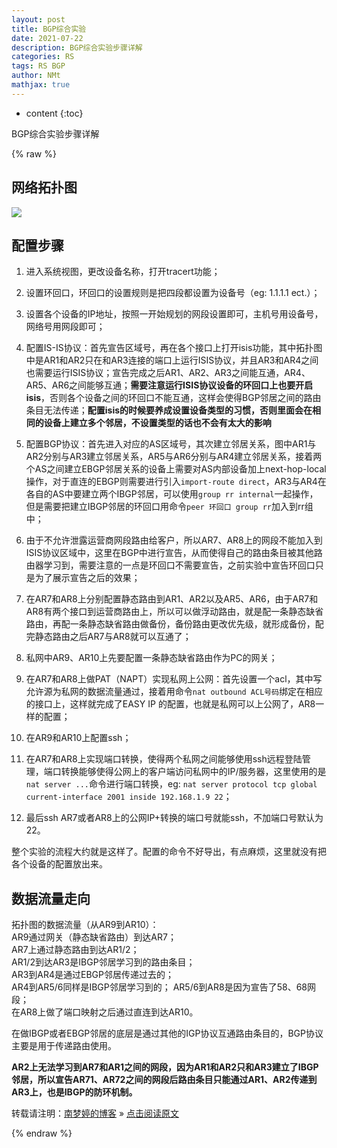 ```yaml
---
layout: post
title: BGP综合实验
date: 2021-07-22
description: BGP综合实验步骤详解
categories: RS
tags: RS BGP
author: NMt
mathjax: true
---
```


* content
{:toc}

BGP综合实验步骤详解

<div style='display: none'>
@@@@
</div>





{% raw %}

## 网络拓扑图  

![][pt_01]

## 配置步骤  

1. 进入系统视图，更改设备名称，打开tracert功能；  
   
2. 设置环回口，环回口的设置规则是把四段都设置为设备号（eg: 1.1.1.1 ect.）；  
   
3. 设置各个设备的IP地址，按照一开始规划的网段设置即可，主机号用设备号，网络号用网段即可；  
   
4. 配置IS-IS协议：首先宣告区域号，再在各个接口上打开isis功能，其中拓扑图中是AR1和AR2只在和AR3连接的端口上运行ISIS协议，并且AR3和AR4之间也需要运行ISIS协议；宣告完成之后AR1、AR2、AR3之间能互通，AR4、AR5、AR6之间能够互通；**需要注意运行ISIS协议设备的环回口上也要开启isis**，否则各个设备之间的环回口不能互通，这样会使得BGP邻居之间的路由条目无法传递；**配置isis的时候要养成设置设备类型的习惯，否则里面会在相同的设备上建立多个邻居，不设置类型的话也不会有太大的影响**  
   
5. 配置BGP协议：首先进入对应的AS区域号，其次建立邻居关系，图中AR1与AR2分别与AR3建立邻居关系，AR5与AR6分别与AR4建立邻居关系，接着两个AS之间建立EBGP邻居关系的设备上需要对AS内部设备加上next-hop-local操作，对于直连的EBGP则需要进行引入`import-route direct`，AR3与AR4在各自的AS中要建立两个IBGP邻居，可以使用`group rr internal`一起操作，但是需要把建立IBGP邻居的环回口用命令`peer 环回口 group rr`加入到rr组中；  
   
6. 由于不允许泄露运营商网段路由给客户，所以AR7、AR8上的网段不能加入到ISIS协议区域中，这里在BGP中进行宣告，从而使得自己的路由条目被其他路由器学习到，需要注意的一点是环回口不需要宣告，之前实验中宣告环回口只是为了展示宣告之后的效果；  
   
7. 在AR7和AR8上分别配置静态路由到AR1、AR2以及AR5、AR6，由于AR7和AR8有两个接口到运营商路由上，所以可以做浮动路由，就是配一条静态缺省路由，再配一条静态缺省路由做备份，备份路由更改优先级，就形成备份，配完静态路由之后AR7与AR8就可以互通了；  
   
8. 私网中AR9、AR10上先要配置一条静态缺省路由作为PC的网关；  
   
9. 在AR7和AR8上做PAT（NAPT）实现私网上公网：首先设置一个acl，其中写允许源为私网的数据流量通过，接着用命令`nat outbound ACL号码`绑定在相应的接口上，这样就完成了EASY IP 的配置，也就是私网可以上公网了，AR8一样的配置；  
   
10. 在AR9和AR10上配置ssh；  
   
11. 在AR7和AR8上实现端口转换，使得两个私网之间能够使用ssh远程登陆管理，端口转换能够使得公网上的客户端访问私网中的IP/服务器，这里使用的是`nat server ...`命令进行端口转换，eg: `nat server protocol tcp global current-interface 2001 inside 192.168.1.9 22`；  
   
12. 最后ssh AR7或者AR8上的公网IP+转换的端口号就能ssh，不加端口号默认为22。  

整个实验的流程大约就是这样了。配置的命令不好导出，有点麻烦，这里就没有把各个设备的配置放出来。  

## 数据流量走向  

拓扑图的数据流量（从AR9到AR10）：  
AR9通过网关（静态缺省路由）到达AR7；  
AR7上通过静态路由到达AR1/2；  
AR1/2到达AR3是IBGP邻居学习到的路由条目；  
AR3到AR4是通过EBGP邻居传递过去的；  
AR4到AR5/6同样是IBGP邻居学习到的；
AR5/6到AR8是因为宣告了58、68网段；  
在AR8上做了端口映射之后通过直连到达AR10。  

在做IBGP或者EBGP邻居的底层是通过其他的IGP协议互通路由条目的，BGP协议主要是用于传递路由使用。

**AR2上无法学习到AR7和AR1之间的网段，因为AR1和AR2只和AR3建立了IBGP邻居，所以宣告AR71、AR72之间的网段后路由条目只能通过AR1、AR2传递到AR3上，也是IBGP的防环机制。**  


转载请注明：[南梦婷的博客](https://norah2.github.io) » [点击阅读原文](https://norah2.github.io/2021/07/22/BGP03/) 

<!--本文用到的链接-->

[pt_01]: https://nora-blogimg.oss-cn-hangzhou.aliyuncs.com/BlogImage/57_BGP03/01.png

{% endraw %}
